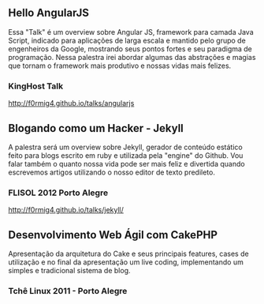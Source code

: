 ## Hello AngularJS
Essa "Talk" é um overview sobre Angular JS, framework para camada Java Script, indicado para aplicações de larga escala e mantido pelo grupo de engenheiros da Google, mostrando seus pontos fortes e seu paradigma de programação. Nessa palestra irei abordar algumas das abstrações e magias que tornam o framework mais produtivo e nossas vidas mais felizes.
### KingHost Talk
http://f0rmig4.github.io/talks/angularjs

## Blogando como um Hacker - Jekyll
A palestra será um overview sobre Jekyll, gerador de conteúdo estático feito para blogs escrito em ruby e utilizada pela "engine" do Github. Vou falar também o quanto nossa vida pode ser mais feliz e divertida quando escrevemos artigos utilizando o nosso editor de texto predileto.
### FLISOL 2012 Porto Alegre
http://f0rmig4.github.io/talks/jekyll/

## Desenvolvimento Web Ágil com CakePHP
Apresentação da arquitetura do Cake e seus principais features, cases de utilização e no final da apresentação um live coding, implementando um simples e tradicional sistema de blog.
### Tchê Linux 2011 - Porto Alegre
